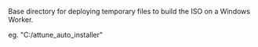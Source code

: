 Base directory for deploying temporary files to build the ISO on a Windows Worker.

eg. "C:/attune_auto_installer"